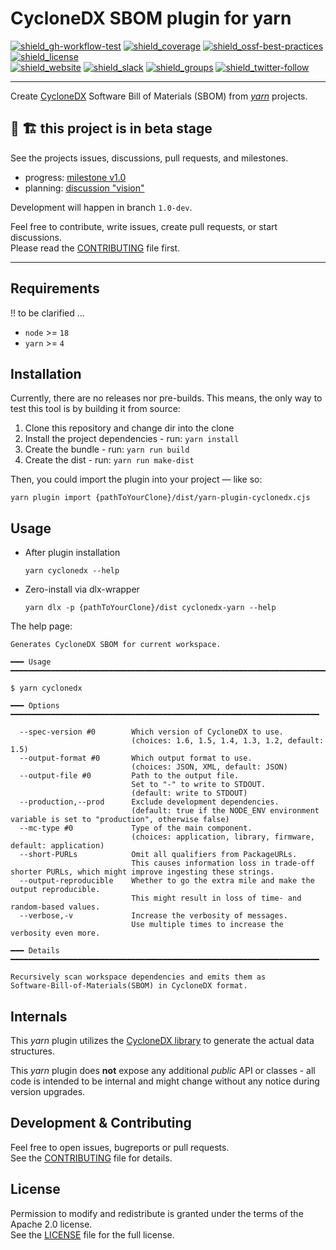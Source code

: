 # CycloneDX SBOM plugin for yarn

[![shield_gh-workflow-test]][link_gh-workflow-test]
[![shield_coverage]][link_codacy]
[![shield_ossf-best-practices]][link_ossf-best-practices]
[![shield_license]][license_file]  
[![shield_website]][link_website]
[![shield_slack]][link_slack]
[![shield_groups]][link_discussion]
[![shield_twitter-follow]][link_twitter]

----

Create [CycloneDX] Software Bill of Materials (SBOM) from _[yarn]_ projects.

## 🚧 🏗️ this project is in beta stage

See the projects issues, discussions, pull requests, and milestones.

- progress: [milestone v1.0](https://github.com/CycloneDX/cyclonedx-node-yarn/milestone/1)
- planning: [discussion "vision"](https://github.com/CycloneDX/cyclonedx-node-yarn/discussions/8)

Development will happen in branch `1.0-dev`.

Feel free to contribute, write issues, create pull requests, or start discussions.  
Please read the [CONTRIBUTING][contributing_file] file first.

----

## Requirements

!! to be clarified ...

* `node` >= `18`
* `yarn` >= `4`

## Installation

Currently, there are no releases nor pre-builds. This means, the only way to test this tool is by building it from source:
1. Clone this repository and change dir into the clone
1. Install the project dependencies - run: `yarn install`
1. Create the bundle - run: `yarn run build`
1. Create the dist   - run: `yarn run make-dist`

Then, you could import the plugin into your project — like so:
```shell
yarn plugin import {pathToYourClone}/dist/yarn-plugin-cyclonedx.cjs
```

## Usage

* After plugin installation
  ```shell 
  yarn cyclonedx --help
  ```
* Zero-install via dlx-wrapper
  ```shell
  yarn dlx -p {pathToYourClone}/dist cyclonedx-yarn --help
  ```

The help page:

```text
Generates CycloneDX SBOM for current workspace.

━━━ Usage ━━━━━━━━━━━━━━━━━━━━━━━━━━━━━━━━━━━━━━━━━━━━━━━━━━━━━━━━━━━━━━━━━━━━━━━

$ yarn cyclonedx

━━━ Options ━━━━━━━━━━━━━━━━━━━━━━━━━━━━━━━━━━━━━━━━━━━━━━━━━━━━━━━━━━━━━━━━━━━━━

  --spec-version #0        Which version of CycloneDX to use.
                           (choices: 1.6, 1.5, 1.4, 1.3, 1.2, default: 1.5)
  --output-format #0       Which output format to use.
                           (choices: JSON, XML, default: JSON)
  --output-file #0         Path to the output file.
                           Set to "-" to write to STDOUT.
                           (default: write to STDOUT)
  --production,--prod      Exclude development dependencies.
                           (default: true if the NODE_ENV environment variable is set to "production", otherwise false)
  --mc-type #0             Type of the main component.
                           (choices: application, library, firmware, default: application)
  --short-PURLs            Omit all qualifiers from PackageURLs.
                           This causes information loss in trade-off shorter PURLs, which might improve ingesting these strings.
  --output-reproducible    Whether to go the extra mile and make the output reproducible.
                           This might result in loss of time- and random-based values.
  --verbose,-v             Increase the verbosity of messages.
                           Use multiple times to increase the verbosity even more.

━━━ Details ━━━━━━━━━━━━━━━━━━━━━━━━━━━━━━━━━━━━━━━━━━━━━━━━━━━━━━━━━━━━━━━━━━━━━

Recursively scan workspace dependencies and emits them as 
Software-Bill-of-Materials(SBOM) in CycloneDX format.
```


## Internals

This _yarn_ plugin utilizes the [CycloneDX library][CycloneDX-library] to generate the actual data structures.

This _yarn_ plugin does **not** expose any additional _public_ API or classes - all code is intended to be internal and might change without any notice during version upgrades.

## Development & Contributing

Feel free to open issues, bugreports or pull requests.  
See the [CONTRIBUTING][contributing_file] file for details.

## License

Permission to modify and redistribute is granted under the terms of the Apache 2.0 license.  
See the [LICENSE][license_file] file for the full license.


[license_file]: https://github.com/CycloneDX/cyclonedx-node-yarn/blob/1.0-dev/LICENSE
[contributing_file]: https://github.com/CycloneDX/cyclonedx-node-yarn/blob/1.0-dev/CONTRIBUTING.md

[CycloneDX]: https://cyclonedx.org/
[yarn]: https://yarnpkg.com/
[cyclonedx-library]: https://www.npmjs.com/package/@cyclonedx/cyclonedx-library

[shield_gh-workflow-test]: https://img.shields.io/github/actions/workflow/status/CycloneDX/cyclonedx-node-yarn/nodejs.yml?branch=1.0-dev&logo=GitHub&logoColor=white "tests"
[shield_coverage]: https://img.shields.io/codacy/coverage/b0af77db5c7b4ab7a36eab255c7f9ede?logo=Codacy&logoColor=white "test coverage"
[shield_ossf-best-practices]: https://img.shields.io/cii/percentage/8960?label=OpenSSF%20best%20practices "OpenSSF best practices"
[shield_license]: https://img.shields.io/github/license/CycloneDX/cyclonedx-node-yarn?logo=open%20source%20initiative&logoColor=white "license"
[shield_website]: https://img.shields.io/badge/https://-cyclonedx.org-blue.svg "homepage"
[shield_slack]: https://img.shields.io/badge/slack-join-blue?logo=Slack&logoColor=white "slack join"
[shield_groups]: https://img.shields.io/badge/discussion-groups.io-blue.svg "groups discussion"
[shield_twitter-follow]: https://img.shields.io/badge/Twitter-follow-blue?logo=Twitter&logoColor=white "twitter follow"

[link_website]: https://cyclonedx.org/
[link_gh-workflow-test]: https://github.com/CycloneDX/cyclonedx-node-yarn/actions/workflows/nodejs.yml?query=branch%3A1.0-dev
[link_codacy]: https://app.codacy.com/gh/CycloneDX/cyclonedx-node-yarn/dashboard
[link_ossf-best-practices]: https://www.bestpractices.dev/projects/8960
[link_slack]: https://cyclonedx.org/slack/invite
[link_discussion]: https://groups.io/g/CycloneDX
[link_twitter]: https://twitter.com/CycloneDX_Spec
